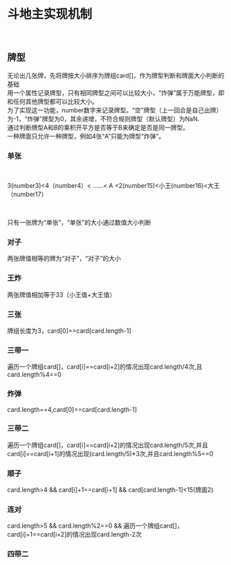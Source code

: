 <h1>斗地主实现机制</h1><br>
<h2>牌型</h2>
<p>
 无论出几张牌，先将牌按大小排序为牌组card[]，作为牌型判断和牌面大小判断的基础<br>
 用一个属性记录牌型，只有相同牌型之间可以比较大小，“炸弹”属于万能牌型，即和任何其他牌型都可以比较大小。<br>
 为了实现这一功能，number数字来记录牌型。“空”牌型（上一回合是自己出牌）为-1，“炸弹”牌型为0，其余递增，不符合规则牌型（默认牌型）为NaN.<br>
 通过判断牌型A和B的乘积开平方是否等于B来确定是否是同一牌型。<br>
 一种牌面只允许一种牌型，例如4张“A”只能为牌型“炸弹”。
</p>
<h3>单张</h3>
  <p>3(number3)<4（number4）< ……< A <2(number15)<小王(number16)<大王（number17）</p>
  <p>只有一张牌为“单张”，“单张”的大小通过数值大小判断</p>
<h3>对子</h3>
 <p>两张牌值相等的牌为“对子”，“对子”的大小</p>
<h3>王炸</h3>
 <p>两张牌值相加等于33（小王值+大王值）</p>
<h3>三张</h3>
 <p>牌组长度为3，card[0]==card[card.length-1]</p>
<h3>三带一</h3>
 <p>遍历一个牌组card[]，card[i]==card[i+2]的情况出现card.length/4次,且card.length%4==0</p>
<h3>炸弹</h3>
 <p>card.length==4,card[0]==card[card.length-1]</p>
<h3>三带二</h3>
 <p>遍历一个牌组card[]，card[i]==card[i+2]的情况出现card.length/5次,并且card[i]==card[i+1]的情况出现(card.length/5)*3次,并且card.length%5==0</p>
<h3>顺子</h3>
 <p>card.length>4 && card[i]+1==card[i+1] && card[card.length-1]<15(牌面2)<p>
<h3>连对</h3>
 <p>card.length>5 && card.length%2==0 && 遍历一个牌组card[]，card[i]+1==card[i+2]的情况出现card.length-2次<p>
<h3>四带二</h3>
 <p></p>
